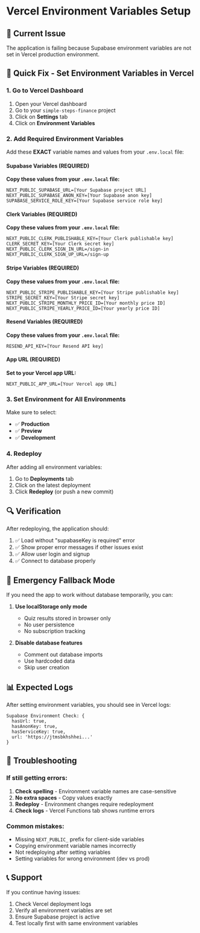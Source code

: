 # Vercel Environment Variables Setup

## 🚨 Current Issue
The application is failing because Supabase environment variables are not set in Vercel production environment.

## 🔧 Quick Fix - Set Environment Variables in Vercel

### 1. Go to Vercel Dashboard
1. Open your Vercel dashboard
2. Go to your `simple-steps-finance` project
3. Click on **Settings** tab
4. Click on **Environment Variables**

### 2. Add Required Environment Variables

Add these **EXACT** variable names and values from your `.env.local` file:

#### Supabase Variables (REQUIRED)
**Copy these values from your `.env.local` file:**
```
NEXT_PUBLIC_SUPABASE_URL=[Your Supabase project URL]
NEXT_PUBLIC_SUPABASE_ANON_KEY=[Your Supabase anon key]
SUPABASE_SERVICE_ROLE_KEY=[Your Supabase service role key]
```

#### Clerk Variables (REQUIRED)
**Copy these values from your `.env.local` file:**
```
NEXT_PUBLIC_CLERK_PUBLISHABLE_KEY=[Your Clerk publishable key]
CLERK_SECRET_KEY=[Your Clerk secret key]
NEXT_PUBLIC_CLERK_SIGN_IN_URL=/sign-in
NEXT_PUBLIC_CLERK_SIGN_UP_URL=/sign-up
```

#### Stripe Variables (REQUIRED)
**Copy these values from your `.env.local` file:**
```
NEXT_PUBLIC_STRIPE_PUBLISHABLE_KEY=[Your Stripe publishable key]
STRIPE_SECRET_KEY=[Your Stripe secret key]
NEXT_PUBLIC_STRIPE_MONTHLY_PRICE_ID=[Your monthly price ID]
NEXT_PUBLIC_STRIPE_YEARLY_PRICE_ID=[Your yearly price ID]
```

#### Resend Variables (REQUIRED)
**Copy these values from your `.env.local` file:**
```
RESEND_API_KEY=[Your Resend API key]
```

#### App URL (REQUIRED)
**Set to your Vercel app URL:**
```
NEXT_PUBLIC_APP_URL=[Your Vercel app URL]
```

### 3. Set Environment for All Environments
Make sure to select:
- ✅ **Production**
- ✅ **Preview** 
- ✅ **Development**

### 4. Redeploy
After adding all environment variables:
1. Go to **Deployments** tab
2. Click on the latest deployment
3. Click **Redeploy** (or push a new commit)

## 🔍 Verification

After redeploying, the application should:
1. ✅ Load without "supabaseKey is required" error
2. ✅ Show proper error messages if other issues exist
3. ✅ Allow user login and signup
4. ✅ Connect to database properly

## 🚨 Emergency Fallback Mode

If you need the app to work without database temporarily, you can:

1. **Use localStorage only mode**
   - Quiz results stored in browser only
   - No user persistence
   - No subscription tracking

2. **Disable database features**
   - Comment out database imports
   - Use hardcoded data
   - Skip user creation

## 📊 Expected Logs

After setting environment variables, you should see in Vercel logs:
```
Supabase Environment Check: {
  hasUrl: true,
  hasAnonKey: true, 
  hasServiceKey: true,
  url: 'https://jtmsbkhshhei...'
}
```

## 🔧 Troubleshooting

### If still getting errors:
1. **Check spelling** - Environment variable names are case-sensitive
2. **No extra spaces** - Copy values exactly
3. **Redeploy** - Environment changes require redeployment
4. **Check logs** - Vercel Functions tab shows runtime errors

### Common mistakes:
- Missing `NEXT_PUBLIC_` prefix for client-side variables
- Copying environment variable names incorrectly
- Not redeploying after setting variables
- Setting variables for wrong environment (dev vs prod)

## 📞 Support

If you continue having issues:
1. Check Vercel deployment logs
2. Verify all environment variables are set
3. Ensure Supabase project is active
4. Test locally first with same environment variables